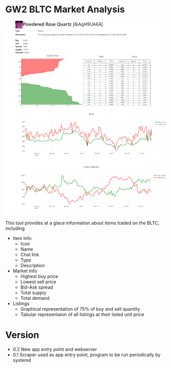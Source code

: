 # GW2 BLTC Market Analysis

![index](assets/index_item_id=86269.png) 

This tool provides at a glace information about items traded on the BLTC, including
- Item Info
    - Icon
    - Name
    - Chat link
    - Type
    - Description
- Market Info
    - Highest buy price
    - Lowest sell price
    - Bid-Ask spread
    - Total supply
    - Total demand
- Listings
    - Graphical representation of 75% of buy and sell quantity
    - Tabular representaion of all listings at their listed unit price

# Version 
- 0.2 New app entry point and webserver
- 0.1 Scraper used as app entry point, program to be run periodically by systemd